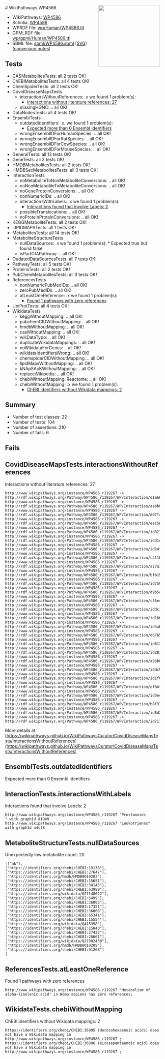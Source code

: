 <img style="float: right; width: 200px" src="../logo.png" />
# WikiPathways WP4586

* WikiPathways: [WP4586](https://identifiers.org/wikipathways:WP4586)
* Scholia: [WP4586](https://scholia.toolforge.org/wikipathways/WP4586)
* WPRDF file: [wp/Human/WP4586.ttl](../wp/Human/WP4586.ttl)
* GPMLRDF file: [wp/gpml/Human/WP4586.ttl](../wp/gpml/Human/WP4586.ttl)
* SBML file: [sbml/WP4586.sbml](../sbml/WP4586.sbml) ([SVG](../sbml/WP4586.svg)) ([conversion notes](../sbml/WP4586.txt))

## Tests
* CASMetabolitesTests: all 2 tests OK!
* ChEBIMetabolitesTests: all 4 tests OK!
* ChemSpiderTests: all 2 tests OK!
* CovidDiseaseMapsTests
    * interactionsWithoutReferences: .x we found 1 problem(s):
        * [Interactions without literature references: 27](#9701cd07)
    * missingHGNC: .. all OK!
* DataNodesTests: all 4 tests OK!
* EnsemblTests
    * outdatedIdentifiers: .x. we found 1 problem(s):
        * [Expected more than 0 Ensembl identifiers](#f44398b7)
    * wrongEnsemblIDForHumanSpecies: .. all OK!
    * wrongEnsemblIDForRatSpecies: .. all OK!
    * wrongEnsemblIDForCowSpecies: .. all OK!
    * wrongEnsemblIDForMouseSpecies: .. all OK!
* GeneralTests: all 13 tests OK!
* GeneTests: all 3 tests OK!
* HMDBMetabolitesTests: all 2 tests OK!
* HMDBSecMetabolitesTests: all 3 tests OK!
* InteractionTests
    * noMetaboliteToNonMetaboliteConversions: .. all OK!
    * noNonMetaboliteToMetaboliteConversions: .. all OK!
    * noGeneProteinConversions: .. all OK!
    * nonNumericIDs: .. all OK!
    * interactionsWithLabels: .x we found 1 problem(s):
        * [Interactions found that involve Labels: 2](#630d2679)
    * possibleTranslocations: .. all OK!
    * noProteinProteinConversions: .. all OK!
* KEGGMetaboliteTests: all 2 tests OK!
* LIPIDMAPSTests: all 1 tests OK!
* MetabolitesTests: all 14 tests OK!
* MetaboliteStructureTests
    * nullDataSources: .x we found 1 problem(s):
            * Expected true but found false
    * isPartOfAPathway: .. all OK!
* OudatedDataSourcesTests: all 7 tests OK!
* PathwayTests: all 5 tests OK!
* ProteinsTests: all 2 tests OK!
* PubChemMetabolitesTests: all 3 tests OK!
* ReferencesTests
    * nonNumericPubMedIDs: .. all OK!
    * zeroPubMedIDs: .. all OK!
    * atLeastOneReference: .x we found 1 problem(s):
        * [Found 1 pathways with zero references](#35eb778e)
* UniProtTests: all 4 tests OK!
* WikidataTests
    * keggWithoutMapping: .. all OK!
    * pubchemCIDWithoutMapping: .. all OK!
    * hmdbWithoutMapping: .. all OK!
    * casWithoutMapping: .. all OK!
    * wikDataTypo: .. all OK!
    * duplicateWikidataMappings: .. all OK!
    * noWikidataForGenes: .. all OK!
    * wikidataIdentifiersWrong: .. all OK!
    * chemspiderCIDWithoutMapping: .. all OK!
    * lipidMapsWithoutMapping: .. all OK!
    * kNApSAcKWithoutMapping: .. all OK!
    * replaceWikipedia: .. all OK!
    * chebiWithoutMapping_Reactome: .. all OK!
    * chebiWithoutMapping: .x we found 1 problem(s):
        * [ChEBI identifiers without Wikidata mappings: 2](#a8d554ce)


## Summary

* Number of test classes: 22
* Number of tests: 104
* Number of assertions: 210
* Number of fails: 6

## Fails

<a name="9701cd07" />

## CovidDiseaseMapsTests.interactionsWithoutReferences

Interactions without literature references: 27
```
http://www.wikipathways.org/instance/WP4586_r119267 -> http://rdf.wikipathways.org/Pathway/WP4586_r119267/WP/Interaction/d1a60
http://www.wikipathways.org/instance/WP4586_r119267 -> http://rdf.wikipathways.org/Pathway/WP4586_r119267/WP/Interaction/aabb0
http://www.wikipathways.org/instance/WP4586_r119267 -> http://rdf.wikipathways.org/Pathway/WP4586_r119267/WP/Interaction/d07fa
http://www.wikipathways.org/instance/WP4586_r119267 -> http://rdf.wikipathways.org/Pathway/WP4586_r119267/WP/Interaction/eac58
http://www.wikipathways.org/instance/WP4586_r119267 -> http://rdf.wikipathways.org/Pathway/WP4586_r119267/WP/Interaction/id821b7177
http://www.wikipathways.org/instance/WP4586_r119267 -> http://rdf.wikipathways.org/Pathway/WP4586_r119267/WP/Interaction/idd1c96a94
http://www.wikipathways.org/instance/WP4586_r119267 -> http://rdf.wikipathways.org/Pathway/WP4586_r119267/WP/Interaction/id24f8ec3a
http://www.wikipathways.org/instance/WP4586_r119267 -> http://rdf.wikipathways.org/Pathway/WP4586_r119267/WP/Interaction/c4116
http://www.wikipathways.org/instance/WP4586_r119267 -> http://rdf.wikipathways.org/Pathway/WP4586_r119267/WP/Interaction/a27a7
http://www.wikipathways.org/instance/WP4586_r119267 -> http://rdf.wikipathways.org/Pathway/WP4586_r119267/WP/Interaction/bfb19
http://www.wikipathways.org/instance/WP4586_r119267 -> http://rdf.wikipathways.org/Pathway/WP4586_r119267/WP/Interaction/id75989347
http://www.wikipathways.org/instance/WP4586_r119267 -> http://rdf.wikipathways.org/Pathway/WP4586_r119267/WP/Interaction/d9b5c
http://www.wikipathways.org/instance/WP4586_r119267 -> http://rdf.wikipathways.org/Pathway/WP4586_r119267/WP/Interaction/c56e4
http://www.wikipathways.org/instance/WP4586_r119267 -> http://rdf.wikipathways.org/Pathway/WP4586_r119267/WP/Interaction/iddc10deff
http://www.wikipathways.org/instance/WP4586_r119267 -> http://rdf.wikipathways.org/Pathway/WP4586_r119267/WP/Interaction/id166807a0
http://www.wikipathways.org/instance/WP4586_r119267 -> http://rdf.wikipathways.org/Pathway/WP4586_r119267/WP/Interaction/id4ab79d23
http://www.wikipathways.org/instance/WP4586_r119267 -> http://rdf.wikipathways.org/Pathway/WP4586_r119267/WP/Interaction/d6765
http://www.wikipathways.org/instance/WP4586_r119267 -> http://rdf.wikipathways.org/Pathway/WP4586_r119267/WP/Interaction/id613b396a
http://www.wikipathways.org/instance/WP4586_r119267 -> http://rdf.wikipathways.org/Pathway/WP4586_r119267/WP/Interaction/id281fa518
http://www.wikipathways.org/instance/WP4586_r119267 -> http://rdf.wikipathways.org/Pathway/WP4586_r119267/WP/Interaction/a93b8
http://www.wikipathways.org/instance/WP4586_r119267 -> http://rdf.wikipathways.org/Pathway/WP4586_r119267/WP/Interaction/iddc99a21d
http://www.wikipathways.org/instance/WP4586_r119267 -> http://rdf.wikipathways.org/Pathway/WP4586_r119267/WP/Interaction/id1f04ab9
http://www.wikipathways.org/instance/WP4586_r119267 -> http://rdf.wikipathways.org/Pathway/WP4586_r119267/WP/Interaction/ef84f
http://www.wikipathways.org/instance/WP4586_r119267 -> http://rdf.wikipathways.org/Pathway/WP4586_r119267/WP/Interaction/id3e414abd
http://www.wikipathways.org/instance/WP4586_r119267 -> http://rdf.wikipathways.org/Pathway/WP4586_r119267/WP/Interaction/b8f37
http://www.wikipathways.org/instance/WP4586_r119267 -> http://rdf.wikipathways.org/Pathway/WP4586_r119267/WP/Interaction/id8d233feb
http://www.wikipathways.org/instance/WP4586_r119267 -> http://rdf.wikipathways.org/Pathway/WP4586_r119267/WP/Interaction/id717816cc
```

More details at [https://wikipathways.github.io/WikiPathwaysCurator/CovidDiseaseMapsTests/interactionsWithoutReferences](https://wikipathways.github.io/WikiPathwaysCurator/CovidDiseaseMapsTests/interactionsWithoutReferences)

<a name="f44398b7" />

## EnsemblTests.outdatedIdentifiers

Expected more than 0 Ensembl identifiers
<a name="630d2679" />

## InteractionTests.interactionsWithLabels

Interactions found that involve Labels: 2
```
http://www.wikipathways.org/instance/WP4586_r119267 "Prostanoids
" with graphId d1949
http://www.wikipathways.org/instance/WP4586_r119267 "Leukotrienes" with graphId a4cf8
```

<a name="919041a8" />

## MetaboliteStructureTests.nullDataSources

Unexpectedly low metabolite count: 20
```
[["mb"],
["https://identifiers.org/chebi/CHEBI:19138"],
["https://identifiers.org/chebi/CHEBI:27647"],
["https://identifiers.org/hmdb/HMDB0010202"],
["https://identifiers.org/chebi/CHEBI:15651"],
["https://identifiers.org/chebi/CHEBI:34145"],
["https://identifiers.org/chebi/CHEBI:63989"],
["https://identifiers.org/wikidata/Q27148022"],
["https://identifiers.org/chebi/CHEBI:6499"],
["https://identifiers.org/chebi/CHEBI:36005"],
["https://identifiers.org/chebi/CHEBI:17351"],
["https://identifiers.org/chebi/CHEBI:36006"],
["https://identifiers.org/chebi/CHEBI:65341"],
["https://identifiers.org/chebi/CHEBI:15554"],
["https://identifiers.org/wikidata/Q415398"],
["https://identifiers.org/chebi/CHEBI:15843"],
["https://identifiers.org/chebi/CHEBI:27432"],
["https://identifiers.org/chebi/CHEBI:28661"],
["https://identifiers.org/wikidata/Q27082450"],
["https://identifiers.org/hmdb/HMDB0010209"],
["https://identifiers.org/chebi/CHEBI:91268"]
]
```

<a name="35eb778e" />

## ReferencesTests.atLeastOneReference

Found 1 pathways with zero references
```
http://www.wikipathways.org/instance/WP4586_r119267 'Metabolism of alpha-linolenic acid' in Homo sapiens has zero references; 
```

<a name="a8d554ce" />

## WikidataTests.chebiWithoutMapping

ChEBI identifiers without Wikidata mappings: 2
```
https://identifiers.org/chebi/CHEBI:36005 (docosahexaenoic acids) does not have a Wikidata mapping in http://www.wikipathways.org/instance/WP4586_r119267 ; 
https://identifiers.org/chebi/CHEBI:36006 (eicosapentaenoic acid) does not have a Wikidata mapping in http://www.wikipathways.org/instance/WP4586_r119267 ; 
```

